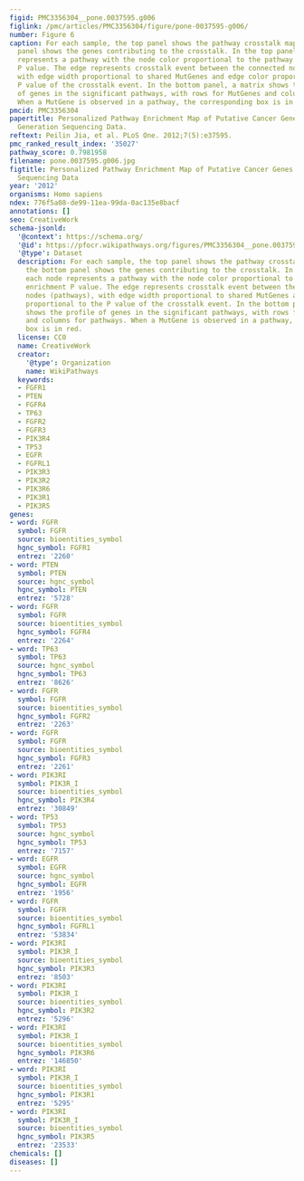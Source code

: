 ```yaml
---
figid: PMC3356304__pone.0037595.g006
figlink: /pmc/articles/PMC3356304/figure/pone-0037595-g006/
number: Figure 6
caption: For each sample, the top panel shows the pathway crosstalk map, and the bottom
  panel shows the genes contributing to the crosstalk. In the top panel, each node
  represents a pathway with the node color proportional to the pathway enrichment
  P value. The edge represents crosstalk event between the connected nodes (pathways),
  with edge width proportional to shared MutGenes and edge color proportional to the
  P value of the crosstalk event. In the bottom panel, a matrix shows the profile
  of genes in the significant pathways, with rows for MutGenes and columns for pathways.
  When a MutGene is observed in a pathway, the corresponding box is in red.
pmcid: PMC3356304
papertitle: Personalized Pathway Enrichment Map of Putative Cancer Genes from Next
  Generation Sequencing Data.
reftext: Peilin Jia, et al. PLoS One. 2012;7(5):e37595.
pmc_ranked_result_index: '35027'
pathway_score: 0.7981958
filename: pone.0037595.g006.jpg
figtitle: Personalized Pathway Enrichment Map of Putative Cancer Genes from Next Generation
  Sequencing Data
year: '2012'
organisms: Homo sapiens
ndex: 776f5a08-de99-11ea-99da-0ac135e8bacf
annotations: []
seo: CreativeWork
schema-jsonld:
  '@context': https://schema.org/
  '@id': https://pfocr.wikipathways.org/figures/PMC3356304__pone.0037595.g006.html
  '@type': Dataset
  description: For each sample, the top panel shows the pathway crosstalk map, and
    the bottom panel shows the genes contributing to the crosstalk. In the top panel,
    each node represents a pathway with the node color proportional to the pathway
    enrichment P value. The edge represents crosstalk event between the connected
    nodes (pathways), with edge width proportional to shared MutGenes and edge color
    proportional to the P value of the crosstalk event. In the bottom panel, a matrix
    shows the profile of genes in the significant pathways, with rows for MutGenes
    and columns for pathways. When a MutGene is observed in a pathway, the corresponding
    box is in red.
  license: CC0
  name: CreativeWork
  creator:
    '@type': Organization
    name: WikiPathways
  keywords:
  - FGFR1
  - PTEN
  - FGFR4
  - TP63
  - FGFR2
  - FGFR3
  - PIK3R4
  - TP53
  - EGFR
  - FGFRL1
  - PIK3R3
  - PIK3R2
  - PIK3R6
  - PIK3R1
  - PIK3R5
genes:
- word: FGFR
  symbol: FGFR
  source: bioentities_symbol
  hgnc_symbol: FGFR1
  entrez: '2260'
- word: PTEN
  symbol: PTEN
  source: hgnc_symbol
  hgnc_symbol: PTEN
  entrez: '5728'
- word: FGFR
  symbol: FGFR
  source: bioentities_symbol
  hgnc_symbol: FGFR4
  entrez: '2264'
- word: TP63
  symbol: TP63
  source: hgnc_symbol
  hgnc_symbol: TP63
  entrez: '8626'
- word: FGFR
  symbol: FGFR
  source: bioentities_symbol
  hgnc_symbol: FGFR2
  entrez: '2263'
- word: FGFR
  symbol: FGFR
  source: bioentities_symbol
  hgnc_symbol: FGFR3
  entrez: '2261'
- word: PIK3RI
  symbol: PIK3R_I
  source: bioentities_symbol
  hgnc_symbol: PIK3R4
  entrez: '30849'
- word: TP53
  symbol: TP53
  source: hgnc_symbol
  hgnc_symbol: TP53
  entrez: '7157'
- word: EGFR
  symbol: EGFR
  source: hgnc_symbol
  hgnc_symbol: EGFR
  entrez: '1956'
- word: FGFR
  symbol: FGFR
  source: bioentities_symbol
  hgnc_symbol: FGFRL1
  entrez: '53834'
- word: PIK3RI
  symbol: PIK3R_I
  source: bioentities_symbol
  hgnc_symbol: PIK3R3
  entrez: '8503'
- word: PIK3RI
  symbol: PIK3R_I
  source: bioentities_symbol
  hgnc_symbol: PIK3R2
  entrez: '5296'
- word: PIK3RI
  symbol: PIK3R_I
  source: bioentities_symbol
  hgnc_symbol: PIK3R6
  entrez: '146850'
- word: PIK3RI
  symbol: PIK3R_I
  source: bioentities_symbol
  hgnc_symbol: PIK3R1
  entrez: '5295'
- word: PIK3RI
  symbol: PIK3R_I
  source: bioentities_symbol
  hgnc_symbol: PIK3R5
  entrez: '23533'
chemicals: []
diseases: []
---
```

